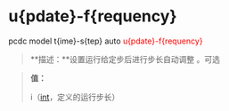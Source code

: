 # u{pdate}-f{requency}
pcdc model t{ime}-s{tep} auto <span style='color: red;'>u{pdate}-f{requency}</span>
> **描述：**设置运行给定步后进行步长自动调整
。可选

> 
> **值：**
> 
> i（[int](数据类型/int/)，定义的运行步长）

